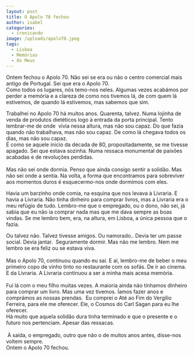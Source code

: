```yaml
---
layout: post
title: O Apolo 70 fechou
author: isabel
categories:
  - cronicando
image: /uploads/apolo70.jpeg
tags:
  - Lisboa
  - Memórias
  - Os Meus
---
```

Ontem fechou o Apolo 70. N&atilde;o sei se era ou n&atilde;o o centro comercial mais antigo de Portugal. Sei que era o Apolo 70.<br>Como todos os lugares, n&oacute;s temo-nos neles. Algumas vezes acab&aacute;mos por perder a mem&oacute;ria e a clareza de como nos tivemos l&aacute;, de com quem l&aacute; estivemos, de quando l&aacute; estivemos, mas sabemos que sim.

Trabalhei no Apolo 70 h&aacute; muitos anos. Quarenta, talvez. Numa lojinha de venda de produtos dietéticos logo &agrave; entrada da porta principal. Tento lembrar-me de onde&nbsp; vivia nessa altura, mas n&atilde;o sou capaz. Do que fazia quando n&atilde;o trabalhava, mas n&atilde;o sou capaz. De como l&aacute; chegava todos os dias, mas n&atilde;o sou capaz.<br>&Eacute; como se aquele inicio da década de 80, propositadamente, se me tivesse apagado. Sei que estava sozinha. Numa ressaca monumental de paix&otilde;es acabadas e de revolu&ccedil;&otilde;es perdidas.<br><br>Mas n&atilde;o sei onde dormia. Penso que ainda consigo sentir a solid&atilde;o. Mas n&atilde;o sei onde a sentia. Na volta, a forma que encontramos para sobreviver aos momentos duros é esquecermo-nos onde dormimos com eles.

Havia um barzinho onde comia, na esquina que nos levava &agrave; Livraria. E havia a Livraria. N&atilde;o tinha dinheiro para comprar livros, mas a Livraria era o meu ref&uacute;gio de tudo. Lembro-me que o empregado, ou o dono, n&atilde;o sei, j&aacute; sabia que eu n&atilde;o ia comprar nada mas que me dava sempre as boas vindas. Se me lembro bem, era, na altura, em Lisboa, a &uacute;nica pessoa que o fazia.

Ou talvez n&atilde;o. Talvez tivesse amigos. Ou namorado.. Devia ter um passe social. Devia jantar.&nbsp; Seguramente dormir. Mas n&atilde;o me lembro. Nem me lembro se era feliz ou se estava viva.<br><br>Mas o Apolo 70, continuou quando eu sa&iacute;. E a&iacute;, lembro-me de beber o meu primeiro copo de vinho tinto no restaurante com os sof&aacute;s. De ir ao cinema. E da Livraria. A Livraria continuou a ser a minha mais acesa mem&oacute;ria.<br><br>Fui l&aacute; com o meu filho muitas vezes. A maioria ainda n&atilde;o t&iacute;nhamos dinheiro para comprar um livro. Mas uma vez tivemos. &Iacute;amos fazer anos e compr&aacute;mos as nossas prendas.&nbsp; Eu comprei o Até ao Fim do Vergilio Ferreira, para ele me oferecer. Ele, o Cosmos do Carl Sagan para eu lhe oferecer.<br>H&aacute; muito que aquela solid&atilde;o dura tinha terminado e que o presente e o futuro nos pertenciam. Apesar das ressacas.<br><br>&nbsp;&Agrave; sa&iacute;da, o empregado, outro que n&atilde;o o de muitos anos antes, disse-nos voltem sempre.<br>Ontem o Apolo 70 fechou.<br><br><br>&nbsp;

&nbsp;

&nbsp;
